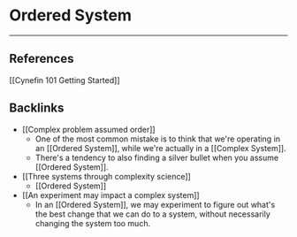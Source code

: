 # Ordered System
---
## References
[[Cynefin 101 Getting Started]]

## Backlinks
* [[Complex problem assumed order]]
	* One of the most common mistake is to think that we're operating in an [[Ordered System]], while we're actually in a [[Complex System]].
	* There's a tendency to also finding a silver bullet when you assume [[Ordered System]].
* [[Three systems through complexity science]]
	* [[Ordered System]]
* [[An experiment may impact a complex system]]
	* In an [[Ordered System]], we may experiment to figure out what's the best change that we can do to a system, without necessarily changing the system too much.

<!-- #evergreen -->

<!-- {BearID:54FD3843-238C-4A96-BBDB-DE1ADE1C1D75} -->
